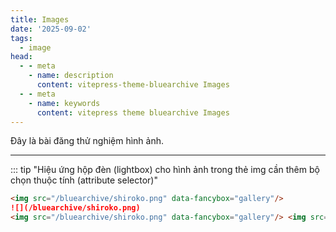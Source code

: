 ```yaml
---
title: Images
date: '2025-09-02'
tags:
  - image
head:
  - - meta
    - name: description
      content: vitepress-theme-bluearchive Images
  - - meta
    - name: keywords
      content: vitepress theme bluearchive Images
---
```


Đây là bài đăng thử nghiệm hình ảnh.

---

::: tip
"Hiệu ứng hộp đèn (lightbox) cho hình ảnh trong thẻ img cần thêm bộ chọn thuộc tính (attribute selector)"

```md
<img src="/bluearchive/shiroko.png" data-fancybox="gallery"/>
![](/bluearchive/shiroko.png)
<img src="/bluearchive/shiroko.png" data-fancybox="gallery"/> <img src="/bluearchive/shiroko.png" data-fancybox="gallery"/>
```
